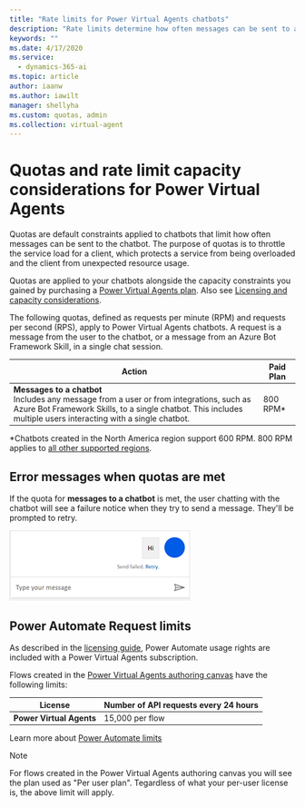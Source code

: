 ```yaml
---
title: "Rate limits for Power Virtual Agents chatbots"
description: "Rate limits determine how often messages can be sent to a chatbot"
keywords: ""
ms.date: 4/17/2020
ms.service:
  - dynamics-365-ai
ms.topic: article
author: iaanw
ms.author: iawilt
manager: shellyha
ms.custom: quotas, admin
ms.collection: virtual-agent
---
```


# Quotas and rate limit capacity considerations for Power Virtual Agents

Quotas are default constraints applied to chatbots that limit how often messages can be sent to the chatbot. The purpose of quotas is to throttle the service load for a client, which protects a service from being overloaded and the client from unexpected resource usage.

Quotas are applied to your chatbots alongside the capacity constraints you gained by purchasing a [Power Virtual Agents plan](https://go.microsoft.com/fwlink/?linkid=2099502). Also see [Licensing and capacity considerations](requirements-licensing.md).

The following quotas, defined as requests per minute (RPM) and requests per second (RPS), apply to Power Virtual Agents chatbots. A request is a message from the user to the chatbot, or a message from an Azure Bot Framework Skill, in a single chat session.  
  
  

Action | Paid Plan
--|--
**Messages to a chatbot**<br/>Includes any message from a user or from integrations, such as Azure Bot Framework Skills, to a single chatbot. This includes multiple users interacting with a single chatbot. | 800 RPM\* 	


\*Chatbots created in the North America region support 600 RPM. 800 RPM applies to [all other supported regions](data-location.md).

## Error messages when quotas are met

If the quota for **messages to a chatbot** is met, the user chatting with the chatbot will see a failure notice when they try to send a message. They'll be prompted to retry.

![Error message in the chat bot window that says 'Send failed. Retry.'](media/requirements-quota-error.png "Error message in the chatbot window that says 'Send failed. Retry.'")
 

## Power Automate Request limits
As described in the [licensing guide](https://go.microsoft.com/fwlink/?linkid=2085130), Power Automate usage rights are included with a Power Virtual Agents subscription. 

Flows created in the [Power Virtual Agents authoring canvas](advanced-flow.md#create-a-new-flow-from-the-power-virtual-agents-authoring-canvas) have the following limits:

License | Number of API requests every 24 hours
--|--
**Power Virtual Agents** | 15,000 per flow 	

Learn more about [Power Automate limits](/power-platform/admin/api-request-limits-allocations)

> [!NOTE]
> For flows created in the Power Virtual Agents authoring canvas you will see the plan used as "Per user plan". Tegardless of what your per-user license is, the above limit will apply.



